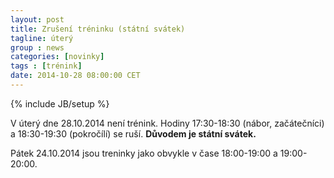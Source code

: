 ```yaml
---
layout: post
title: Zrušení tréninku (státní svátek)
tagline: úterý
group : news
categories: [novinky]
tags : [trénink]
date: 2014-10-28 08:00:00 CET
---
```

{% include JB/setup %}

V úterý dne 28.10.2014 není trénink. Hodiny 17:30-18:30 (nábor, začátečníci) a 18:30-19:30 (pokročílí) se ruší.
**Důvodem je státní svátek.**

Pátek 24.10.2014 jsou treninky jako obvykle v čase 18:00-19:00 a 19:00-20:00.

